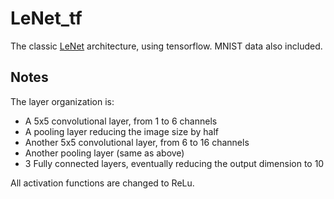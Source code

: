 # LeNet_tf
The classic <a href="http://yann.lecun.com/exdb/lenet/">LeNet</a> architecture, using tensorflow. MNIST data also included.

## Notes
The layer organization is:
- A 5x5 convolutional layer, from 1 to 6 channels
- A pooling layer reducing the image size by half
- Another 5x5 convolutional layer, from 6 to 16 channels
- Another pooling layer (same as above)
- 3 Fully connected layers, eventually reducing the output dimension to 10

All activation functions are changed to ReLu.
